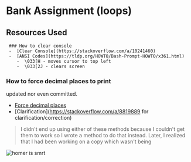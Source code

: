 # Bank Assignment (loops)

## Resources Used
     ### How to clear console
     -  [Clear Console](https://stackoverflow.com/a/10241460)
     -  [ANSI Codes](https://tldp.org/HOWTO/Bash-Prompt-HOWTO/x361.html)
        -  \033[H - moves cursor to top left
        -  \033[2J - clears screen
   ### How to force decimal places to print
   updated nor even committed. 
   -  [Force decimal
      places](https://mkyong.com/java/java-display-double-in-2-decimal-points/)
   -  [Clarification](https://stackoverflow.com/a/8819889 for
      clarification/correction)
 > I didn't end up using either of these methods because I couldn't get them
   to work so I wrote a method to do that instead. Later, I realized that I had been working on a copy which wasn't being
   
   ![homer is smrt](http://www.quickmeme.com/img/38/383ecc8afd8d21a502ed92ebfcfc060a615a644993bad9b127755f7c60d54582.jpg?s=100)
